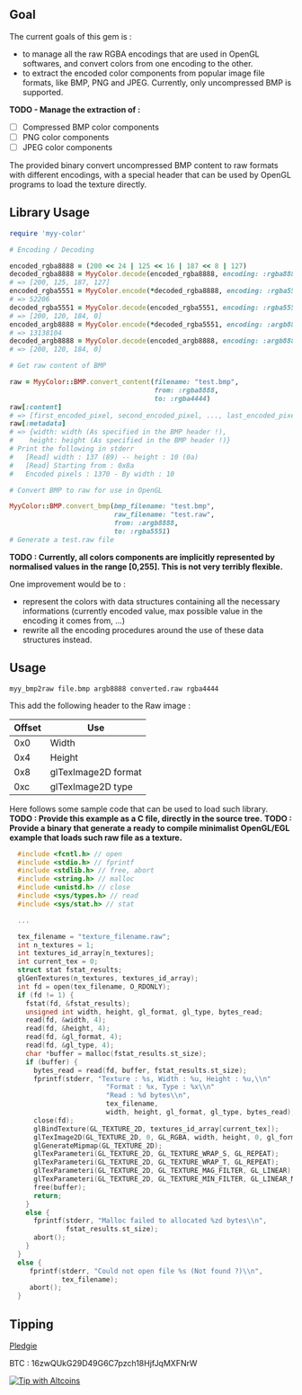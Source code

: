 
Goal
----

The current goals of this gem is :
- to manage all the raw RGBA encodings that are used in OpenGL
  softwares, and convert colors from one encoding to the
  other.
- to extract the encoded color components from popular image
  file formats, like BMP, PNG and JPEG. Currently, only
  uncompressed BMP is supported.

**TODO - Manage the extraction of :**
- [ ] Compressed BMP color components
- [ ] PNG color components
- [ ] JPEG color components

The provided binary convert uncompressed BMP content to raw formats with
different encodings, with a special header that can be used by OpenGL
programs to load the texture directly.

Library Usage
-------------

```ruby
require 'myy-color'

# Encoding / Decoding

encoded_rgba8888 = (200 << 24 | 125 << 16 | 187 << 8 | 127)
decoded_rgba8888 = MyyColor.decode(encoded_rgba8888, encoding: :rgba8888)
# => [200, 125, 187, 127]
encoded_rgba5551 = MyyColor.encode(*decoded_rgba8888, encoding: :rgba5551)
# => 52206
decoded_rgba5551 = MyyColor.decode(encoded_rgba5551, encoding: :rgba5551)
# => [200, 120, 184, 0]
encoded_argb8888 = MyyColor.encode(*decoded_rgba5551, encoding: :argb8888)
# => 13138104
decoded_argb8888 = MyyColor.decode(encoded_argb8888, encoding: :argb8888)
# => [200, 120, 184, 0]

# Get raw content of BMP

raw = MyyColor::BMP.convert_content(filename: "test.bmp",
                                    from: :rgba8888,
                                    to: :rgba4444)
raw[:content]
# => [first_encoded_pixel, second_encoded_pixel, ..., last_encoded_pixel]
raw[:metadata]
# => {width: width (As specified in the BMP header !),
#    height: height (As specified in the BMP header !)}
# Print the following in stderr
#   [Read] width : 137 (89) -- height : 10 (0a)
#   [Read] Starting from : 0x8a
#   Encoded pixels : 1370 - By width : 10

# Convert BMP to raw for use in OpenGL

MyyColor::BMP.convert_bmp(bmp_filename: "test.bmp",
                          raw_filename: "test.raw",
                          from: :argb8888,
                          to: :rgba5551)
# Generate a test.raw file
```

**TODO : Currently, all colors components are implicitly represented by
  normalised values in the range [0,255].
  This is not very terribly flexible.** 
  
One improvement would be to :
- represent the colors with data structures containing all
  the necessary informations (currently encoded value,
  max possible value in the encoding it comes from, ...)
- rewrite all the encoding procedures around the use of these
  data structures instead.

Usage
-----

`myy_bmp2raw file.bmp argb8888 converted.raw rgba4444`

This add the following header to the Raw image :

Offset | Use
-------|----
0x0 | Width
0x4 | Height
0x8 | glTexImage2D format
0xc | glTexImage2D type

Here follows some sample code that can be used to load such library.
**TODO : Provide this example as a C file, directly in the source tree.**
**TODO : Provide a binary that generate a ready to compile minimalist
  OpenGL/EGL example that loads such raw file as a texture.**

```c
  #include <fcntl.h> // open
  #include <stdio.h> // fprintf
  #include <stdlib.h> // free, abort
  #include <string.h> // malloc
  #include <unistd.h> // close
  #include <sys/types.h> // read
  #include <sys/stat.h> // stat

  ...

  tex_filename = "texture_filename.raw";
  int n_textures = 1;
  int textures_id_array[n_textures];
  int current_tex = 0;
  struct stat fstat_results;
  glGenTextures(n_textures, textures_id_array);
  int fd = open(tex_filename, O_RDONLY);
  if (fd != 1) {
    fstat(fd, &fstat_results);
    unsigned int width, height, gl_format, gl_type, bytes_read;
    read(fd, &width, 4);
    read(fd, &height, 4);
    read(fd, &gl_format, 4);
    read(fd, &gl_type, 4);
    char *buffer = malloc(fstat_results.st_size);
    if (buffer) {
      bytes_read = read(fd, buffer, fstat_results.st_size);
      fprintf(stderr, "Texture : %s, Width : %u, Height : %u,\\n"
                        "Format : %x, Type : %x\\n"
                        "Read : %d bytes\\n",
                        tex_filename,
                        width, height, gl_format, gl_type, bytes_read);
      close(fd);
      glBindTexture(GL_TEXTURE_2D, textures_id_array[current_tex]);
      glTexImage2D(GL_TEXTURE_2D, 0, GL_RGBA, width, height, 0, gl_format, gl_type, buffer);
      glGenerateMipmap(GL_TEXTURE_2D);
      glTexParameteri(GL_TEXTURE_2D, GL_TEXTURE_WRAP_S, GL_REPEAT);
      glTexParameteri(GL_TEXTURE_2D, GL_TEXTURE_WRAP_T, GL_REPEAT);
      glTexParameteri(GL_TEXTURE_2D, GL_TEXTURE_MAG_FILTER, GL_LINEAR);
      glTexParameteri(GL_TEXTURE_2D, GL_TEXTURE_MIN_FILTER, GL_LINEAR_MIPMAP_LINEAR);
      free(buffer);
      return;
    }
    else {
      fprintf(stderr, "Malloc failed to allocated %zd bytes\\n",
              fstat_results.st_size);
      abort();
    }
  }
  else {
     fprintf(stderr, "Could not open file %s (Not found ?)\\n",
             tex_filename);
     abort();
  }
```

Tipping
-------

[Pledgie](https://pledgie.com/campaigns/32702)

BTC : 16zwQUkG29D49G6C7pzch18HjfJqMXFNrW

[![Tip with Altcoins](https://shapeshift.io/images/shifty/small_light_altcoins.png)](https://shapeshift.io/shifty.html?destination=16zwQUkG29D49G6C7pzch18HjfJqMXFNrW&output=BTC)

